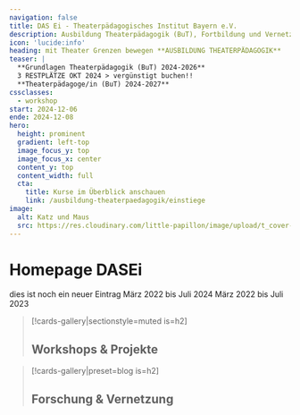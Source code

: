 ```yaml
---
navigation: false
title: DAS Ei - Theaterpädagogisches Institut Bayern e.V.
description: Ausbildung Theaterpädagogik (BuT), Fortbildung und Vernetzung in Nürnberg, München, Bayern
icon: 'lucide:info'
heading: mit Theater Grenzen bewegen **AUSBILDUNG THEATERPÄDAGOGIK** 
teaser: |
  **Grundlagen Theaterpädagogik (BuT) 2024-2026**
  3 RESTPLÄTZE OKT 2024 > vergünstigt buchen!!
  **Theaterpädagoge/in (BuT) 2024-2027**
cssclasses:
  - workshop
start: 2024-12-06
ende: 2024-12-08
hero:
  height: prominent
  gradient: left-top
  image_focus_y: top
  image_focus_x: center
  content_y: top
  content_width: full
  cta:
    title: Kurse im Überblick anschauen
    link: /ausbildung-theaterpaedagogik/einstiege  
image:
  alt: Katz und Maus
  src: https://res.cloudinary.com/little-papillon/image/upload/t_cover-half-1200/dasei/aus0_home1.jpg
---
```



<!-- PUBLISH-FROM-HERE -->

# **Homepage DASEi**

dies ist noch ein neuer Eintrag
März 2022 bis Juli 2024
März 2022 bis Juli 2023

> [!cards-gallery|sectionstyle=muted is=h2]
> ## **Workshops & Projekte**

> [!cards-gallery|preset=blog is=h2]
> ## **Forschung & Vernetzung**
